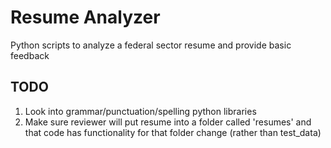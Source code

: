 # Resume Analyzer
Python scripts to analyze a federal sector resume and provide basic feedback

## TODO
1. Look into grammar/punctuation/spelling python libraries
2. Make sure reviewer will put resume into a folder called 'resumes' and that code has functionality for that folder change (rather than test_data)